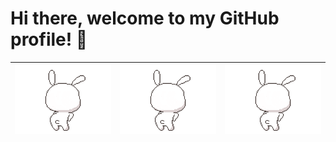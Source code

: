 # Hi there, welcome to my GitHub profile! 🖖

| ![Profile header image][rabbit] | ![Profile header image][rabbit] | ![Profile header image][rabbit] |
| ------------- |:-------------:| -----:|

[rabbit]: ./images/header.gif
